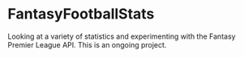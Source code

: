 # FantasyFootballStats
Looking at a variety of statistics and experimenting with the Fantasy Premier League API. This is an ongoing project.
